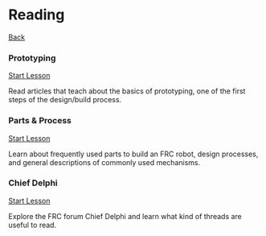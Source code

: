 <div class="page-header">
  <h1>Reading</h1>
  <a href="/design/" class="home-button">Back</a>
</div>

<!-- Card 1-->
<div class="simple-card">
  <div class="card-header">
    <h3 class="card-title">Prototyping</h3>
    <a href="prototype/" class="card-button">
      Start Lesson
    </a>
  </div>
  <p class="card-description">
   Read articles that teach about the basics of prototyping, one of the first steps of the design/build process.
  </p>
</div>


<!-- Card 2-->
<div class="simple-card">
  <div class="card-header">
    <h3 class="card-title">Parts & Process</h3>
    <a href="howtodesign/" class="card-button">
      Start Lesson
    </a>
  </div>
  <p class="card-description">
   Learn about frequently used parts to build an FRC robot, design processes, and general descriptions of commonly used mechanisms.
</div>

<!-- Card 3-->
<div class="simple-card">
  <div class="card-header">
    <h3 class="card-title">Chief Delphi</h3>
    <a href="chiefdelphi/" class="card-button">
      Start Lesson
    </a>
  </div>
  <p class="card-description">
   Explore the FRC forum Chief Delphi and learn what kind of threads are useful to read.
  </p>
</div>

